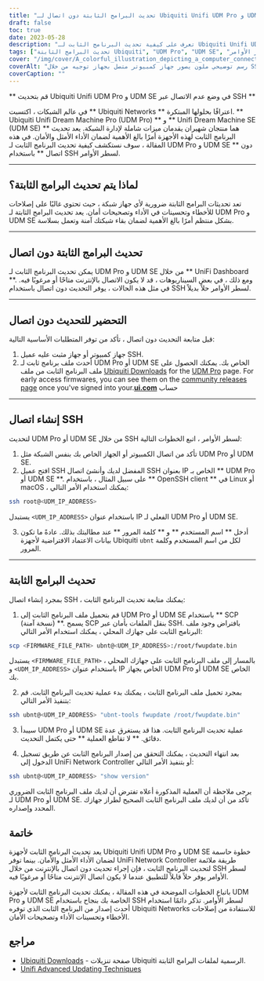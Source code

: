 ```yaml
---
title: "تحديث البرامج الثابتة دون اتصال لـ Ubiquiti Unifi UDM Pro و UDM SE عبر سطر الأوامر SSH"
draft: false
toc: true
date: 2023-05-28
description: "تعرف على كيفية تحديث البرنامج الثابت لـ Ubiquiti Unifi UDM Pro و UDM SE دون اتصال بالإنترنت من خلال سطر الأوامر SSH للحصول على أفضل أداء وأمان."
tags: ["تحديث البرامج الثابتة Ubiquiti", "UDM Pro", "UDM SE", "تحديث البرامج الثابتة في وضع عدم الاتصال", "سطر الأوامر SSH", "إدارة الشبكة", "أمن الشبكة", "ترقية البرامج الثابتة", "اتصال SSH", "ملف البرامج الثابتة", "وحدة تحكم شبكة UniFi", "اصلاحات الشوائب", "تحسينات في الأداء", "تصحيحات الأمان", "الشبكات", "أجهزة الشبكة", "تكنولوجيا", "إدارة تقنية المعلومات", "عملية تحديث البرامج الثابتة", "تحسين الشبكة", "تحديث البرامج الثابتة لـ Ubiquiti Networks", "تحديث برنامج UDM Pro الثابت", "تحديث البرنامج الثابت UDM SE", "عملية تحديث البرامج الثابتة في وضع عدم الاتصال", "تحديث برنامج SSH الثابت", "إدارة جهاز الشبكة", "تحديثات أمان الشبكة", "استراتيجيات تحديث البرامج الثابتة", "إدارة البرامج الثابتة دون اتصال", "تحسين أداء الشبكة", "إدارة التصحيح الأمني", "تحديثات تقنية الشبكات"]
cover: "/img/cover/A_colorful_illustration_depicting_a_computer_connecting.png"
coverAlt: "رسم توضيحي ملون يصور جهاز كمبيوتر متصل بجهاز توجيه من خلال SSH يرمز إلى عملية تحديث البرامج الثابتة دون اتصال لأجهزة Ubiquiti Unifi UDM Pro و UDM SE."
coverCaption: ""
---
```


** قم بتحديث Ubiquiti Unifi UDM Pro و UDM SE في وضع عدم الاتصال عبر SSH **

في عالم الشبكات ، اكتسبت ** Ubiquiti Networks ** اعترافًا بحلولها المبتكرة. ** Ubiquiti Unifi Dream Machine Pro (UDM Pro) ** و ** Unifi Dream Machine SE (UDM SE) ** هما منتجان شهيران يقدمان ميزات شاملة لإدارة الشبكة. يعد تحديث البرنامج الثابت لهذه الأجهزة أمرًا بالغ الأهمية لضمان الأداء الأمثل والأمان. في هذه المقالة ، سوف نستكشف كيفية تحديث البرنامج الثابت لـ UDM Pro و UDM SE ** دون اتصال ** باستخدام SSH لسطر الأوامر.

______

## لماذا يتم تحديث البرامج الثابتة؟

تعد تحديثات البرامج الثابتة ضرورية لأي جهاز شبكة ، حيث تحتوي غالبًا على إصلاحات للأخطاء وتحسينات في الأداء وتصحيحات أمان. يعد تحديث البرامج الثابتة لـ UDM Pro و UDM SE بشكل منتظم أمرًا بالغ الأهمية لضمان بقاء شبكتك آمنة وتعمل بسلاسة.

______

## تحديث البرامج الثابتة دون اتصال

يمكن تحديث البرنامج الثابت لـ UDM Pro و UDM SE من خلال ** UniFi Dashboard **. ومع ذلك ، في بعض السيناريوهات ، قد لا يكون الاتصال بالإنترنت متاحًا أو مرغوبًا فيه. في مثل هذه الحالات ، يوفر التحديث دون اتصال باستخدام SSH لسطر الأوامر حلاً بديلاً.

______

## التحضير للتحديث دون اتصال

قبل متابعة التحديث دون اتصال ، تأكد من توفر المتطلبات الأساسية التالية:

1. جهاز كمبيوتر أو جهاز مثبت عليه عميل SSH.
2. أحدث ملف برنامج ثابت لـ UDM Pro أو UDM SE الخاص بك. يمكنك الحصول على ملف البرنامج الثابت من ملف [Ubiquiti Downloads](https://www.ui.com/download/unifi) for the [UDM Pro](https://www.ui.com/download/unifi/unifi-dream-machine-pro) page. For early access firmwares, you can see them on the [community releases page](https://community.ui.com/releases) once you've signed into your.[**ui.com**](https://account.ui.com/) حساب

______

## إنشاء اتصال SSH

لتحديث UDM Pro أو UDM SE من خلال SSH لسطر الأوامر ، اتبع الخطوات التالية:

1. تأكد من اتصال الكمبيوتر أو الجهاز الخاص بك بنفس الشبكة مثل UDM Pro أو UDM SE.
2. افتح عميل SSH المفضل لديك وأنشئ اتصال SSH بعنوان IP الخاص بـ ** UDM Pro أو UDM SE **. على سبيل المثال ، باستخدام ** OpenSSH client ** في Linux أو macOS ، يمكنك استخدام الأمر التالي:

```bash
ssh root@<UDM_IP_ADDRESS>
```

يستبدل `<UDM_IP_ADDRESS>` باستخدام عنوان IP الفعلي لـ UDM Pro أو UDM SE.

3. أدخل ** اسم المستخدم ** و ** كلمة المرور ** عند مطالبتك بذلك. عادةً ما تكون بيانات الاعتماد الافتراضية لأجهزة Ubiquiti `ubnt` لكل من اسم المستخدم وكلمة المرور.

______

## تحديث البرامج الثابتة

بمجرد إنشاء اتصال SSH ، يمكنك متابعة تحديث البرنامج الثابت:

1. قم بتحميل ملف البرنامج الثابت إلى UDM Pro أو UDM SE باستخدام ** SCP (نسخة آمنة) **. يسمح SCP بنقل الملفات بأمان عبر SSH. بافتراض وجود ملف البرنامج الثابت على جهازك المحلي ، يمكنك استخدام الأمر التالي:

```bash
scp <FIRMWARE_FILE_PATH> ubnt@<UDM_IP_ADDRESS>:/root/fwupdate.bin
```

يستبدل `<FIRMWARE_FILE_PATH>` بالمسار إلى ملف البرنامج الثابت على جهازك المحلي ، و `<UDM_IP_ADDRESS>` باستخدام عنوان IP الخاص بجهاز UDM Pro أو UDM SE الخاص بك.

2. بمجرد تحميل ملف البرنامج الثابت ، يمكنك بدء عملية تحديث البرنامج الثابت. قم بتنفيذ الأمر التالي:

```bash
ssh ubnt@<UDM_IP_ADDRESS> "ubnt-tools fwupdate /root/fwupdate.bin"
```

3. سيبدأ UDM Pro أو UDM SE عملية تحديث البرنامج الثابت. هذا قد يستغرق عدة دقائق. ** لا تقاطع العملية ** حتى يكتمل التحديث.

4. بعد انتهاء التحديث ، يمكنك التحقق من إصدار البرنامج الثابت عن طريق تسجيل الدخول إلى UniFi Network Controller أو بتنفيذ الأمر التالي:

```bash
ssh ubnt@<UDM_IP_ADDRESS> "show version"
```
يرجى ملاحظة أن العملية المذكورة أعلاه تفترض أن لديك ملف البرنامج الثابت الضروري لـ UDM Pro أو UDM SE. تأكد من أن لديك ملف البرنامج الثابت الصحيح لطراز جهازك المحدد وإصداره.

## خاتمة

يعد تحديث البرنامج الثابت لأجهزة Ubiquiti Unifi UDM Pro و UDM SE خطوة حاسمة لضمان الأداء الأمثل والأمان. بينما توفر UniFi Network Controller طريقة ملائمة لتحديث البرنامج الثابت ، فإن إجراء تحديث دون اتصال بالإنترنت من خلال SSH لسطر الأوامر يوفر حلاً قابلاً للتطبيق عندما لا يكون اتصال الإنترنت متاحًا أو مرغوبًا فيه.

باتباع الخطوات الموضحة في هذه المقالة ، يمكنك تحديث البرنامج الثابت لأجهزة UDM Pro و UDM SE الخاصة بك بنجاح باستخدام SSH لسطر الأوامر. تذكر دائمًا استخدام أحدث إصدار من البرنامج الثابت الذي توفره Ubiquiti Networks للاستفادة من إصلاحات الأخطاء وتحسينات الأداء وتصحيحات الأمان.

## مراجع

- [Ubiquiti Downloads](https://www.ui.com/download/unifi/) - صفحة تنزيلات Ubiquiti الرسمية لملفات البرامج الثابتة.
- [Unifi Advanced Updating Techniques](https://help.ui.com/hc/en-us/articles/204910064-UniFi-Upgrade-the-Firmware-of-a-UniFi-Device)
